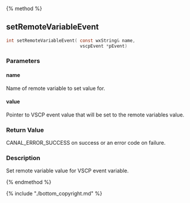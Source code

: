 
{% method %}
## setRemoteVariableEvent

```c
int setRemoteVariableEvent( const wxString& name, 
                            vscpEvent *pEvent)
```

### Parameters

#### name
Name of remote variable to set value for.

#### value
Pointer to VSCP event value that will be set to the remote variables value.

### Return Value
CANAL_ERROR_SUCCESS on success or an error code on failure.

### Description
Set remote variable value for VSCP event variable. 

{% endmethod %}

{% include "./bottom_copyright.md" %}